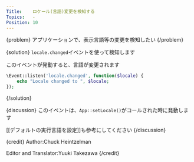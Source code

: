 ```yaml
---
Title:    ロケール(言語)変更を検知する
Topics:   -
Position: 10
---
```


{problem}
アプリケーションで、表示言語等の変更を検知したい
{/problem}

{solution}
`locale.changed`イベントを使って検知します

このイベントが発動すると、言語が変更されます

```php
\Event::listen('locale.changed', function($locale) {
    echo "Locale changed to ", $locale;
});
```
{/solution}

{discussion}
このイベントは、`App::setLocale()`がコールされた時に発動します

[[デフォルトの実行言語を設定]]も参考にしてください
{/discussion}

{credit}
Author:Chuck Heintzelman

Editor and Translator:Yuuki Takezawa
{/credit}
